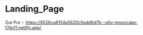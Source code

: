 # Landing_Page



Out Put  :-  https://6526ca8154a5620c0edd6d7b--silly-mooncake-f7dcf1.netlify.app/
